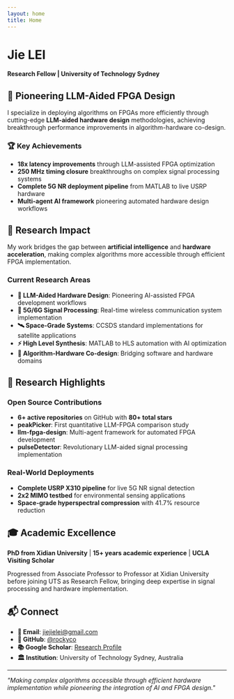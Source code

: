 ```yaml
---
layout: home
title: Home
---
```


# Jie LEI
**Research Fellow | University of Technology Sydney**

## 🚀 Pioneering LLM-Aided FPGA Design

I specialize in deploying algorithms on FPGAs more efficiently through cutting-edge **LLM-aided hardware design** methodologies, achieving breakthrough performance improvements in algorithm-hardware co-design.

### 🏆 Key Achievements

- **18x latency improvements** through LLM-assisted FPGA optimization
- **250 MHz timing closure** breakthroughs on complex signal processing systems
- **Complete 5G NR deployment pipeline** from MATLAB to live USRP hardware
- **Multi-agent AI framework** pioneering automated hardware design workflows

## 🔬 Research Impact

My work bridges the gap between **artificial intelligence** and **hardware acceleration**, making complex algorithms more accessible through efficient FPGA implementation.

### Current Research Areas

- **🤖 LLM-Aided Hardware Design**: Pioneering AI-assisted FPGA development workflows
- **📡 5G/6G Signal Processing**: Real-time wireless communication system implementation  
- **🛰️ Space-Grade Systems**: CCSDS standard implementations for satellite applications
- **⚡ High Level Synthesis**: MATLAB to HLS automation with AI optimization
- **🎯 Algorithm-Hardware Co-design**: Bridging software and hardware domains

## 🌟 Research Highlights

### Open Source Contributions
- **6+ active repositories** on GitHub with **80+ total stars**
- **peakPicker**: First quantitative LLM-FPGA comparison study
- **llm-fpga-design**: Multi-agent framework for automated FPGA development
- **pulseDetector**: Revolutionary LLM-aided signal processing implementation

### Real-World Deployments
- **Complete USRP X310 pipeline** for live 5G NR signal detection
- **2x2 MIMO testbed** for environmental sensing applications
- **Space-grade hyperspectral compression** with 41.7% resource reduction

## 🎓 Academic Excellence

**PhD from Xidian University** | **15+ years academic experience** | **UCLA Visiting Scholar**

Progressed from Associate Professor to Professor at Xidian University before joining UTS as Research Fellow, bringing deep expertise in signal processing and hardware implementation.

## 📬 Connect

- **📧 Email**: [jiejielei@gmail.com](mailto:jiejielei@gmail.com)
- **🔗 GitHub**: [@rockyco](https://github.com/rockyco) 
- **📚 Google Scholar**: [Research Profile](https://scholar.google.com/citations?user=GinaT0wAAAAJ&hl=en)
- **🏛️ Institution**: University of Technology Sydney, Australia

---

*"Making complex algorithms accessible through efficient hardware implementation while pioneering the integration of AI and FPGA design."*